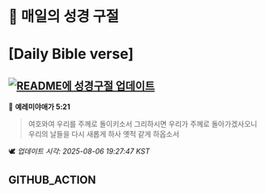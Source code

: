 # 🙏 매일의 성경 구절
# [Daily Bible verse]
## [![README에 성경구절 업데이트](https://github.com/DONGSUKA/first_test/actions/workflows/update-readme-bible.yml/badge.svg)](https://github.com/DONGSUKA/first_test/actions/workflows/update-readme-bible.yml)
<!-- START_BIBLE_VERSE -->
📖 **예레미야애가 5:21**
> 여호와여 우리를 주께로 돌이키소서 그리하시면 우리가 주께로 돌아가겠사오니 우리의 날들을 다시 새롭게 하사 옛적 같게 하옵소서

🕊️ _업데이트 시각: 2025-08-06 19:27:47 KST_
  <!-- END_BIBLE_VERSE -->
## GITHUB_ACTION
